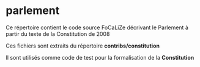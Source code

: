 parlement
==

<p>Ce répertoire contient le code source FoCaLiZe décrivant le Parlement 
à partir du texte de la Constitution de 2008</p>

Ces fichiers sont extraits du répertoire __contribs/constitution__

Il sont utilisés comme code de test pour la formalisation de la __Constitution__